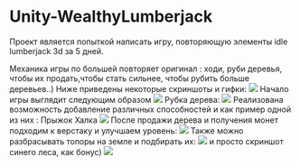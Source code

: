 # Unity-WealthyLumberjack
Проект является попыткой написать игру, повторяющую элементы idle lumberjack 3d за 5 дней.

Механика игры по большей повторяет оригинал : ходи, руби деревья, чтобы их продать,чтобы стать сильнее, чтобы рубить больше деревьев..)
Ниже приведены некоторые скриншоты и гифки:
![](/Screenshots/Menu.PNG)
Начало игры выглядит следующим образом
![](/Screenshots/StartGame.PNG)
Рубка дерева:
![](/Screenshots/chopping.gif)
Реализована возможность добавление различных способностей и как пример одной из них : Прыжок Халка 
![](/Screenshots/Jump.gif)
После продажи дерева и получения монет подходим к верстаку и улучшаем уровень:
![](/Screenshots/upgrading.PNG)
Также можно разбрасывать топоры на земле и подбирать их:
![](/Screenshots/another_axe.PNG)
и просто скриншот синего леса, как бонус)
![](/Screenshots/blueWood.PNG)



